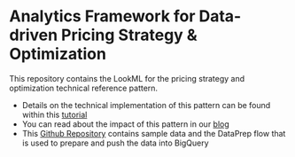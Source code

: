 # Analytics Framework for Data-driven Pricing Strategy & Optimization

This repository contains the LookML for the pricing strategy and optimization technical reference pattern. 

- Details on the technical implementation of this pattern can be found within this [tutorial](*)
- You can read about the impact of this pattern in our [blog](*)
- This [Github Repository](https://github.com/trifacta/trifacta-google-cloud/tree/main/design-pattern-pricing-optimization) contains sample data and the DataPrep flow that is used to prepare and push the data into BigQuery



